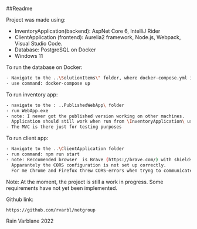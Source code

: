 ##Readme

Project was made using:
- InventoryApplication(backend): AspNet Core 6, IntelliJ Rider
- ClientApplication (frontend): Aurelia2 framework, Node.js, Webpack, Visual Studio Code.
- Database: PostgreSQL on Docker
- Windows 11


To run the database on Docker:
~~~sh
- Navigate to the ..\SolutionItems\" folder, where docker-compose.yml is located.
- use command: docker-compose up
~~~

To run inventory app:

~~~sh
- navigate to the : ..PublishedWebApp\ folder
- run WebApp.exe
- note: I never got the published version working on other machines. 
  Application should still work when run from \InventoryApplication\ using an IDE.
- The MVC is there just for testing purposes
~~~

To run client app:
~~~sh
- Navigate to the ..\ClientApplication folder
- run command: npm run start
- note: Reccomended browser  is Brave (https://brave.com/) with shields down.
  Apparantely the CORS configuration is not set up correctly.
  For me Chrome and Firefox threw CORS-errors when tryng to communicate with the Inventory app.
~~~

Note: At the moment, the project is still a work in progress.
Some requirements have not yet been implemented.

Github link:
~~~sh
https://github.com/rvarbl/netgroup
~~~

Rain Varblane 2022
